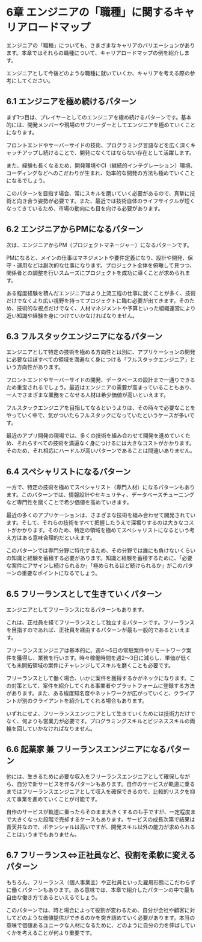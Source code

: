 # 6章 エンジニアの「職種」に関するキャリアロードマップ

エンジニアの「職種」についても、さまざまなキャリアのバリエーションがあります。本章ではそれらの職種について、キャリアロードマップの例を紹介します。

エンジニアとして今後どのような職種に就いていくか、キャリアを考える際の参考にしてください。


## 6.1 エンジニアを極め続けるパターン

まず1つ目は、プレイヤーとしてのエンジニアを極め続けるパターンです。基本的には、開発メンバーや現場のサブリーダーとしてエンジニアを極めていくことになります。

フロントエンドやサーバーサイドの技術、プログラミング言語などを広く深くキャッチアップし続けることで、開発になくてはならない存在として活躍します。

また、経験も長くなるため、開発環境やCI（継続的インテグレーション）環境、コーディングなどへのこだわりが生まれ、効率的な開発の方法も極めていくことになるでしょう。

このパターンを目指す場合、常にスキルを磨いていく必要があるので、真摯に技術と向き合う姿勢が必要です。また、最近では技術自体のライフサイクルが短くなってきているため、市場の動向にも目を向ける必要があります。


## 6.2 エンジニアからPMになるパターン

次は、エンジニアからPM（プロジェクトマネージャー）になるパターンです。

PMになると、メインの仕事はマネジメントや要件定義になり、設計や開発、保守・運用などは副次的な仕事になります。プロジェクト全体を俯瞰して見つつ、関係者との調整を行いスムーズにプロジェクトを成功に導くことが求められます。

ある程度経験を積んだエンジニアはより上流工程の仕事に就くことが多く、技術だけでなくより広い視野を持ってプロジェクトに臨む必要が出てきます。そのため、技術的な視点だけでなく、人材マネジメントや予算といった組織運営により近い知識や経験を身につけていかなければなりません。


## 6.3 フルスタックエンジニアになるパターン

エンジニアとして特定の技術を極める方向性とは別に、アプリケーションの開発に必要なほぼすべての領域を満遍なく身につける「フルスタックエンジニア」という方向性があります。

フロントエンドやサーバーサイドの開発、データベースの設計まで一通りできるため重宝されるでしょう。最近はエンジニアの需要が高まっていることもあり、一人でさまざまな業務をこなせる人材は希少価値が高いといえます。

フルスタックエンジニアを目指してなるというよりは、その時々で必要なことをやっていく中で、気がついたらフルスタックになっていたというケースが多いです。

最近のアプリ開発の現場では、多くの技術を組み合わせて開発を進めていくため、それらすべての技術を満遍なく身につけるには大きなコストがかかります。そのため、それ相応にハードルが高いパターンであることは間違いありません。


## 6.4 スペシャリストになるパターン

一方で、特定の技術を極めてスペシャリスト（専門人材）になるパターンもあります。このパターンでは、情報設計やセキュリティ、データベースチューニングなど専門性を磨くことで希少価値を高めていきます。

最近の多くのアプリケーションは、さまざまな技術を組み合わせて開発されています。そして、それらの技術をすべて把握したうえで深堀りするのは大きなコストがかかります。そのため、特定の領域を極めてスペシャリストになるという考え方はある意味合理的だといえます。

このパターンでは専門分野に特化するため、その分野では誰にも負けないくらいの知識と経験を蓄積する必要があります。知識と経験を蓄積するために、「必要な案件にアサインし続けられるか」「極められるほど続けられるか」がこのパターンの重要なポイントになるでしょう。


## 6.5 フリーランスとして生きていくパターン

エンジニアとしてフリーランスになるパターンもあります。

これは、正社員を経てフリーランスとして独立するパターンです。フリーランスを目指すのであれば、正社員を経由するパターンが最も一般的であるといえます。

フリーランスエンジニアは基本的に、週4～5日の常駐案件やリモートワーク案件を獲得し、業務を行います。時々稼働時間を週2～3日に減らし、単価が低くても未開拓領域の案件にチャレンジしてスキルを磨くことも必要です。

フリーランスとして働く場合、いかに案件を獲得するかがネックになります。この対策として、案件を紹介してくれる事業者やプラットフォームに登録する方法があります。また、ある程度知名度やネットワークが広がっていくと、クライアントが別のクライアントを紹介してくれる場合もあります。

いずれにせよ、フリーランスエンジニアとして生きていくためには技術力だけでなく、何よりも営業力が必要です。プログラミングスキルとビジネススキルの両輪を回していかなければなりません。


## 6.6 起業家 兼 フリーランスエンジニアになるパターン

他には、生きるために必要な収入をフリーランスエンジニアとして確保しながら、自分で新サービスを作るパターンもあります。自作のサービスが軌道に乗るまではフリーランスエンジニアとして収入を確保できるので、比較的リスクを抑えて事業を進めていくことが可能です。

自作のサービスが軌道に乗ったらそのまま大きくするのも手ですが、一定程度まで大きくなった段階で売却するケースもあります。サービスの成長次第で結果は青天井なので、ポテンシャルは高いですが、開発スキル以外の能力が求められることはいうまでもありません。


## 6.7 フリーランス⇔正社員など、役割を柔軟に変えるパターン

もちろん、フリーランス（個人事業主）や正社員といった雇用形態にこだわらずに働くパターンもあります。ある意味では、本章で紹介したパターンの中で最も自由な働き方であるといえるでしょう。

このパターンでは、時と場合によって役割が変わるため、自分が会社や顧客に対してどのような価値提供ができるのかを突き詰めていく必要があります。本当の意味で価値あるユニークな人材になるために、どのように自分の力を伸ばしていくかを考えることが何より重要です。


